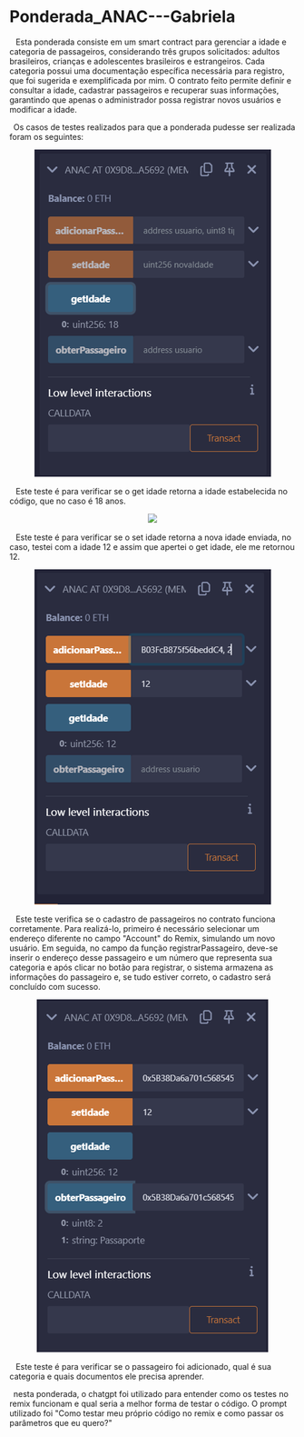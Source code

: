 # Ponderada_ANAC---Gabriela

&ensp; Esta ponderada consiste em um smart contract para gerenciar a idade e categoria de passageiros, considerando três grupos solicitados: adultos brasileiros, crianças e adolescentes brasileiros e estrangeiros. Cada categoria possui uma documentação específica necessária para registro, que foi sugerida e exemplificada por mim. O contrato feito permite definir e consultar a idade, cadastrar passageiros e recuperar suas informações, garantindo que apenas o administrador possa registrar novos usuários e modificar a idade.

&ensp;Os casos de testes realizados para que a ponderada pudesse ser realizada foram os seguintes:

<p align="center">
  <img src="/assets/getIdade.png">
</p>

&ensp; Este teste é para verificar se o get idade retorna a idade estabelecida no código, que no caso é 18 anos. 

<p align="center">
  <img src="/assets/setIdade.png">
</p>

&ensp; Este teste é para verificar se o set idade retorna a nova idade enviada, no caso, testei com a idade 12 e assim que apertei o get idade, ele me retornou 12.

<p align="center">
  <img src="/assets/adicionar.png">
</p>

&ensp; Este teste verifica se o cadastro de passageiros no contrato funciona corretamente. Para realizá-lo, primeiro é necessário selecionar um endereço diferente no campo "Account" do Remix, simulando um novo usuário. Em seguida, no campo da função registrarPassageiro, deve-se inserir o endereço desse passageiro e um número que representa sua categoria e após clicar no botão para registrar, o sistema armazena as informações do passageiro e, se tudo estiver correto, o cadastro será concluído com sucesso.

<p align="center">
  <img src="/assets/passageiro.png">
</p>

&ensp; Este teste é para verificar se o passageiro foi adicionado, qual é sua categoria e quais documentos ele precisa aprender.

&ensp;nesta ponderada, o chatgpt foi utilizado para entender como os testes no remix funcionam e qual seria a melhor forma de testar o código. O prompt utilizado foi "Como testar meu próprio código no remix e como passar os parâmetros que eu quero?"
